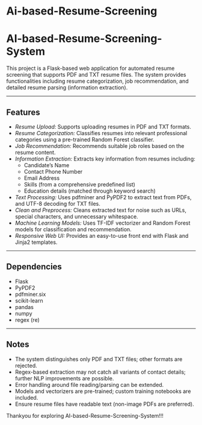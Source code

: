 # Ai-based-Resume-Screening
# AI-based-Resume-Screening-System
This project is a Flask-based web application for automated resume screening that supports PDF and TXT resume files. The system provides functionalities including resume categorization, job recommendation, and detailed resume parsing (information extraction).

---

## Features

- *Resume Upload:* Supports uploading resumes in PDF and TXT formats.
- *Resume Categorization:* Classifies resumes into relevant professional categories using a pre-trained Random Forest classifier.
- *Job Recommendation:* Recommends suitable job roles based on the resume content.
- *Information Extraction:* Extracts key information from resumes including:
  - Candidate’s Name
  - Contact Phone Number
  - Email Address
  - Skills (from a comprehensive predefined list)
  - Education details (matched through keyword search)
- *Text Processing:* Uses pdfminer and PyPDF2 to extract text from PDFs, and UTF-8 decoding for TXT files.
- *Clean and Preprocess:* Cleans extracted text for noise such as URLs, special characters, and unnecessary whitespace.
- *Machine Learning Models:* Uses TF-IDF vectorizer and Random Forest models for classification and recommendation.
- *Responsive Web UI:* Provides an easy-to-use front end with Flask and Jinja2 templates.

----


## Dependencies

- Flask
- PyPDF2
- pdfminer.six
- scikit-learn
- pandas
- numpy
- regex (re)

-----

## Notes

- The system distinguishes only PDF and TXT files; other formats are rejected.
- Regex-based extraction may not catch all variants of contact details; further NLP improvements are possible.
- Error handling around file reading/parsing can be extended.
- Models and vectorizers are pre-trained; custom training notebooks are included.
- Ensure resume files have readable text (non-image PDFs are preferred).

Thankyou for exploring AI-based-Resume-Screening-System!!!

